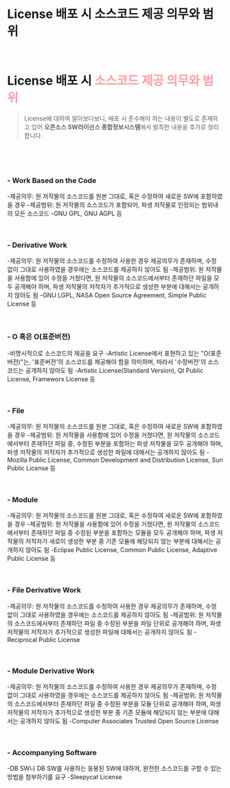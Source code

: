 # License 배포 시 소스코드 제공 의무와 범위


​	

# License 배포 시 <span style="color: #ff9ca7">소스코드 제공 의무와 범위</span>

> License에 대하여 알아보다보니, 배포 시 준수해야 하는 내용이 별도로 존재하고 있어 **오픈소스 SW라이선스 종합정보시스템**에서 발최한 내용을 추가로 정리합니다. 

​	

​	

### - Work Based on the Code

  -제공의무: 원 저작물의 소스코드를 원본 그대로, 혹은 수정하여 새로운 SW에 포함하였을 경우
  -제공범위: 원 저작물의 소스코드가 포함되어, 파생 저작물로 인정되는 범위내의 모든 소스코드
  -GNU GPL, GNU AGPL 등

​			

### - Derivative Work

  -제공의무: 원 저작물의 소스코드를 수정하여 사용한 경우 제공의무가 존재하며, 수정 없이 그대로
   사용하였을 경우에는 소스코드를 제공하지 않아도 됨
  -제공범위: 원 저작물을 사용함에 있어 수정을 거쳤다면, 원 저작물의 소스코드에서부터 존재하던
   파일을 모두 공개해야 하며, 파생 저작물의 저작자가 추가적으로 생성한 부분에 대해서는 공개하지
   않아도 됨
  -GNU LGPL, NASA Open Source Agreement, Simple Public License 등

​			

### - O 혹은 O(표준버전)

  -비명시적으로 소스코드의 제공을 요구
  -Artistic License에서 표현하고 있는 "O(표준버전)"는, '표준버전'의 소스코드를 제공해야 함을
   의미하며, 따라서 '수정버전'의 소스코드는 공개하지 않아도 됨
  -Artistic License(Standard Version), Qt Public License, Frameworx License 등

​			

### - File

  -제공의무: 원 저작물의 소스코드를 원본 그대로, 혹은 수정하여 새로운 SW에 포함하였을 경우
  -제공범위: 원 저작물을 사용함에 있어 수정을 거쳤다면, 원 저작물의 소스코드에서부터 존재하던
   파일 중, 수정된 부분을 포함하는 파생 저작물을 모두 공개해야 하며, 파생 저작물의 저작자가
   추가적으로 생성한 파일에 대해서는 공개하지 않아도 됨
  -Mozilla Public License, Common Development and Distribution License, Sun Public License 등

​			

### - Module

  -제공의무: 원 저작물의 소스코드를 원본 그대로, 혹은 수정하여 새로운 SW에 포함하였을 경우
  -제공범위: 원 저작물을 사용함에 있어 수정을 거쳤다면, 원 저작물의 소스코드에서부터 존재하던
   파일 중 수정된 부분을 포함하는 모듈을 모두 공개해야 하며, 파생 저작물의 저작자가 새로이 생성한
   부분 중 기존 모듈에 해당되지 않는 부분에 대해서는 공개하지 않아도 됨
  -Eclipse Public License, Common Public License, Adaptive Public License 등

​			

### - File Derivative Work

  -제공의무: 원 저작물의 소스코드를 수정하여 사용한 경우 제공의무가 존재하며, 수정 없이 그대로
   사용하였을 경우에는 소스코드를 제공하지 않아도 됨
  -제공범위: 원 저작물의 소스코드에서부터 존재하던 파일 중 수정된 부분을 파일 단위로 공개해야
   하며, 파생 저작물의 저작자가 추가적으로 생성한 파일에 대해서는 공개하지 않아도 됨
  -Reciprocal Public License

​			

### - Module Derivative Work

  -제공의무: 원 저작물의 소스코드를 수정하여 사용한 경우 제공의무가 존재하며, 수정 없이 그대로
   사용하였을 경우에는 소스코드를 제공하지 않아도 됨
  -제공범위: 원 저작물의 소스코드에서부터 존재하던 파일 중 수정된 부분을 모듈 단위로 공개해야
   하며, 파생 저작물의 저작자가 추가적으로 생성한 부분 중 기존 모듈에 해당되지 않는 부분에
   대해서는 공개하지 않아도 됨
  -Computer Associates Trusted Open Source License

​			

### - Accompanying Software

  -DB SW나 DB SW를 사용하는 동봉된 SW에 대하여, 완전한 소스코드를 구할 수 있는 방법을
   첨부하기를 요구
  -Sleepycat License

​	

​	

​	

​	

